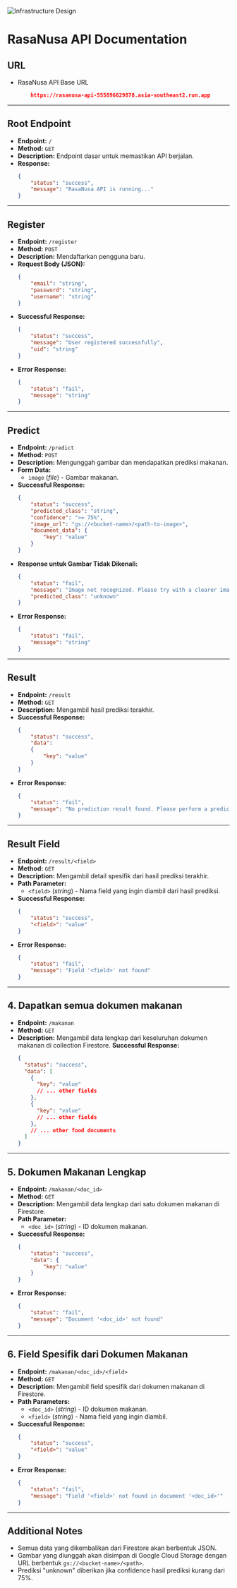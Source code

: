 ![Infrastructure Design](infrastructure.png)

# **RasaNusa API Documentation**

## **URL**
* RasaNusa API Base URL
    ```json
        https://rasanusa-api-555896629878.asia-southeast2.run.app
    ```

---

## **Root Endpoint**
- **Endpoint:** `/`
- **Method:** `GET`
- **Description:** Endpoint dasar untuk memastikan API berjalan.
- **Response:**
    ```json
    {
        "status": "success",
        "message": "RasaNusa API is running..."
    }
    ```

---

## **Register**
- **Endpoint:** `/register`
- **Method:** `POST`
- **Description:** Mendaftarkan pengguna baru.
- **Request Body (JSON):**
    ```json
    {
        "email": "string",
        "password": "string",
        "username": "string"
    }
    ```
- **Successful Response:**
    ```json
    {
        "status": "success",
        "message": "User registered successfully",
        "uid": "string"
    }
    ```
- **Error Response:**
    ```json
    {
        "status": "fail",
        "message": "string"
    }
    ```

---

## **Predict**
- **Endpoint:** `/predict`
- **Method:** `POST`
- **Description:** Mengunggah gambar dan mendapatkan prediksi makanan.
- **Form Data:**
    - `image` (*file*) - Gambar makanan.
- **Successful Response:**
    ```json
    {
        "status": "success",
        "predicted_class": "string",
        "confidence": ">= 75%",
        "image_url": "gs://<bucket-name>/<path-to-image>",
        "document_data": {
            "key": "value"
        }
    }
    ```
- **Response untuk Gambar Tidak Dikenali:**
    ```json
    {
        "status": "fail",
        "message": "Image not recognized. Please try with a clearer image.",
        "predicted_class": "unknown"
    }
    ```
- **Error Response:**
    ```json
    {
        "status": "fail",
        "message": "string"
    }
    ```

---

## **Result**
- **Endpoint:** `/result`
- **Method:** `GET`
- **Description:** Mengambil hasil prediksi terakhir.
- **Successful Response:**
    ```json
    {
        "status": "success",
        "data":
        {
            "key": "value"
        }
    }
    ```
- **Error Response:**
    ```json
    {
        "status": "fail",
        "message": "No prediction result found. Please perform a prediction first.",
    }
    ```

---

## **Result Field**
- **Endpoint:** `/result/<field>`
- **Method:** `GET`
- **Description:** Mengambil detail spesifik dari hasil prediksi terakhir.
- **Path Parameter:**
    - `<field>` (*string*) - Nama field yang ingin diambil dari hasil prediksi.
- **Successful Response:**
    ```json
    {
        "status": "success",
        "<field>": "value"
    }
    ```
- **Error Response:**
    ```json
    {
        "status": "fail",
        "message": "Field '<field>' not found"
    }
    ```

---

## **4. Dapatkan semua dokumen makanan**
- **Endpoint:** `/makanan`
- **Method:** `GET`
- **Description:** Mengambil data lengkap dari keseluruhan dokumen makanan di collection Firestore.
**Successful Response:**
  ```json
  {
    "status": "success",
    "data": [
      {
        "key": "value"
        // ... other fields
      },
      {
        "key": "value"
        // ... other fields
      },
      // ... other food documents
    ]
  }
  ```

---

## **5. Dokumen Makanan Lengkap**
- **Endpoint:** `/makanan/<doc_id>`
- **Method:** `GET`
- **Description:** Mengambil data lengkap dari satu dokumen makanan di Firestore.
- **Path Parameter:**
    - `<doc_id>` (*string*) - ID dokumen makanan.
- **Successful Response:**
    ```json
    {
        "status": "success",
        "data": {
            "key": "value"
        }
    }
    ```
- **Error Response:**
    ```json
    {
        "status": "fail",
        "message": "Document '<doc_id>' not found"
    }
    ```

---

## **6. Field Spesifik dari Dokumen Makanan**
- **Endpoint:** `/makanan/<doc_id>/<field>`
- **Method:** `GET`
- **Description:** Mengambil field spesifik dari dokumen makanan di Firestore.
- **Path Parameters:**
    - `<doc_id>` (*string*) - ID dokumen makanan.
    - `<field>` (*string*) - Nama field yang ingin diambil.
- **Successful Response:**
    ```json
    {
        "status": "success",
        "<field>": "value"
    }
    ```
- **Error Response:**
    ```json
    {
        "status": "fail",
        "message": "Field '<field>' not found in document '<doc_id>'"
    }
    ```

---

## **Additional Notes**
- Semua data yang dikembalikan dari Firestore akan berbentuk JSON.
- Gambar yang diunggah akan disimpan di Google Cloud Storage dengan URL berbentuk `gs://<bucket-name>/<path>`.
- Prediksi "unknown" diberikan jika confidence hasil prediksi kurang dari 75%.
